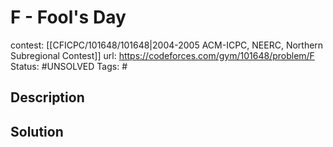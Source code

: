 # F - Fool's Day

contest: [[CFICPC/101648/101648|2004-2005 ACM-ICPC, NEERC, Northern Subregional Contest]]
url: https://codeforces.com/gym/101648/problem/F
Status: #UNSOLVED
Tags: #

## Description

## Solution

